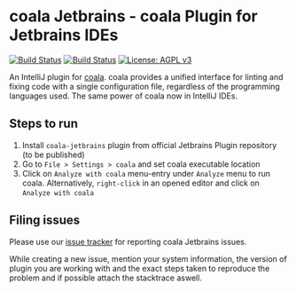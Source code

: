 # coala Jetbrains - coala Plugin for Jetbrains IDEs
[![Build Status](https://img.shields.io/travis/frextrite/coala-jetbrains?label=linux%20build)](https://travis-ci.org/frextrite/coala-jetbrains)  [![Build Status](https://img.shields.io/appveyor/ci/frextrite/coala-jetbrains?label=windows%20build)](https://ci.appveyor.com/project/frextrite/coala-jetbrains)  [![License: AGPL v3](https://img.shields.io/github/license/frextrite/coala-jetbrains)](https://www.gnu.org/licenses/agpl-3.0)

An IntelliJ plugin for [coala](https://coala.io). coala provides a unified interface for linting and fixing code with a single configuration file, regardless of the programming languages used. The same power of coala now in IntelliJ IDEs.

## Steps to run
1. Install `coala-jetbrains` plugin from official Jetbrains Plugin repository (to be published)
2. Go to `File > Settings > coala` and set coala executable location
3. Click on `Analyze with coala` menu-entry under `Analyze` menu to run coala. Alternatively, `right-click` in an opened editor and click on `Analyze with coala`


## Filing issues
Please use our [issue tracker](https://github.com/frextrite/coala-jetbrains/issues) for reporting coala Jetbrains issues.

While creating a new issue, mention your system information, the version of plugin you are working with and the exact steps taken to reproduce the problem and if possible attach the stacktrace aswell.
